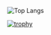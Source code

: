 
![Top Langs](https://github-readme-stats.vercel.app/api/top-langs/?username=Ametisto26&langs_count=5&layout=compact&theme=highcontrast)

[![trophy](https://github-profile-trophy.vercel.app/?username=Ametisto26&theme=merko&column=7)](https://github.com/ryo-ma/github-profile-trophy)


<!---
![Top Langs](https://github-readme-stats.vercel.app/api?username=Ametisto26&count_private=true&layout=compact&show_icons=true&theme=dark)


- 👋 Hi, I’m @ametisto26
- 👀 I’m interested in ...
- 🌱 I’m currently learning ...
- 💞️ I’m looking to collaborate on ...
- 📫 How to reach me ...

ametisto26/ametisto26 is a ✨ special ✨ repository because its `README.md` (this file) appears on your GitHub profile.
You can click the Preview link to take a look at your changes.
--->
